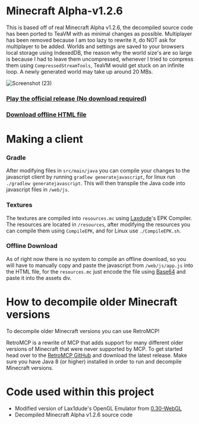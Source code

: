 # Minecraft Alpha-v1.2.6

This is based off of real Minecraft Alpha v1.2.6, the decompiled source code has been ported to TeaVM with as minimal changes as possible. Multiplayer has been removed because I am too lazy to rewrite it, do NOT ask for multiplayer to be added. Worlds and settings are saved to your browsers local storage using IndexedDB, the reason why the world size's are so large is because I had to leave them uncompressed, whenever I tried to compress them using `CompressedStreamTools`, TeaVM would get stuck on an infinite loop. A newly generated world may take up around 20 MBs.

![Screenshot (23)](https://github.com/PeytonPlayz595/Alpha-v1.2.6/assets/106421860/84c133e9-935e-4edf-8ced-66b752bc5800)

### [Play the official release (No download required)](https://peytonplayz595.github.io/Alpha-v1.2.6/web/)

### [Download offline HTML file](https://github.com/PeytonPlayz595/Alpha-v1.2.6/blob/main/offline_download/Alpha_Offline_Download.html)

# Making a client

### Gradle
After modifying files in `src/main/java` you can compile your changes to the javascript client by running `gradlew generatejavascript`, for linux run `./gradlew generatejavascript`. This will then transpile the Java code into javascript files in `/web/js`.

### Textures
The textures are compiled into `resources.mc` using [Laxdude](https://github.com/lax1dude)'s EPK Compiler. The resources are located in `/resources`, after modifying the resources you can compile them using `CompileEPK`, and for Linux use `./CompileEPK.sh`.

### Offline Download
As of right now there is no system to compile an offline download, so you will have to manually copy and paste the javascript from `/web/js/app.js` into the HTML file, for the `resources.mc` just encode the file using [Base64](https://www.base64encode.org/) and paste it into the assets div.

# How to decompile older Minecraft versions
To decompile older Minecraft versions you can use RetroMCP!

RetroMCP is a rewrite of MCP that adds support for many different older versions of Minecraft that were never supported by MCP. To get started head over to the [RetroMCP GitHub](https://github.com/MCPHackers/RetroMCP-Java/releases) and download the latest release. Make sure you have Java 8 (or higher) installed in order to run and decompile Minecraft versions.

# Code used within this project

- Modified version of Lax1dude's OpenGL Emulator from [0.30-WebGL](https://github.com/PeytonPlayz595/0.30-WebGL/)
- Decompiled Minecraft Alpha v1.2.6 source code
